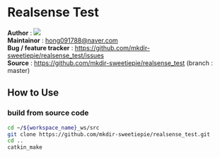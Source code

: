 # Realsense Test
**Author** : <a href="https://github.com/mkdir-sweetiepie"><img src="https://img.shields.io/badge/Ji Hyeon Hong-white?style=flat&logo=github&logoColor=red"/></a>    
**Maintainor** : <hong091788@naver.com>   
**Bug / feature tracker** : https://github.com/mkdir-sweetiepie/realsense_test/issues                 
**Source** : https://github.com/mkdir-sweetiepie/realsense_test (branch : master)

## How to Use
### build from source code
```bash
cd ~/${workspace_name}_ws/src
git clone https://github.com/mkdir-sweetiepie/realsense_test.git
cd ..
catkin_make
```
